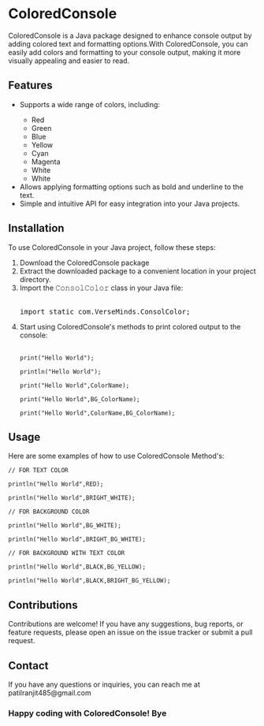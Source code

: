 
<h1>ColoredConsole</h1>
<p>ColoredConsole is a Java package designed to enhance console output by adding colored text and formatting options.With ColoredConsole, you can easily add colors and formatting to your console output, making it more visually appealing and easier to read.</p>
<h2>Features</h2>
<ul>
  <li>Supports a wide range of colors, including:</li>
   <ul>
     <li>Red</li>
     <li>Green</li>
     <li>Blue</li>
     <li>Yellow</li>
     <li>Cyan</li>
     <li>Magenta</li>
     <li>White</li>
     <li>White</li>
   </ul>
  <li>Allows applying formatting options such as bold and underline to the text.</li>
  <li>Simple and intuitive API for easy integration into your Java projects.</li>
</ul>
<h2>Installation</h2>
<p>To use ColoredConsole in your Java project, follow these steps:</p>
<ol>
  <li>Download the ColoredConsole package </li>
  <li>Extract the downloaded package to a convenient location in your project directory.</li>
  <li>Import the 𝙲𝚘𝚗𝚜𝚘𝚕𝙲𝚘𝚕𝚘𝚛  class in your Java file:</li><br>
      <pre>import static com.VerseMinds.ConsolColor;</pre>
  <li>Start using ColoredConsole's methods to print colored output to the console:</li><br>
      <pre><code>print("Hello World");</code></pre>
      <pre><code>println("Hello World");</code></pre> 
      <pre><code>print("Hello World",ColorName);</code></pre>
      <pre><code>print("Hello World",BG_ColorName);</code></pre>
      <pre><code>print("Hello World",ColorName,BG_ColorName);</code></pre>

</ol>
<h2>Usage</h2>
<p>Here are some examples of how to use ColoredConsole Method's:</p>

<pre><code>// FOR TEXT COLOR

println("Hello World",RED);
  
println("Hello World",BRIGHT_WHITE);
</pre></code>

<pre><code>// FOR BACKGROUND COLOR

println("Hello World",BG_WHITE);
  
println("Hello World",BRIGHT_BG_WHITE);
</pre></code>

<pre><code>// FOR BACKGROUND WITH TEXT COLOR

println("Hello World",BLACK,BG_YELLOW);

println("Hello World",BLACK,BRIGHT_BG_YELLOW);
</code></pre>

<h2>Contributions</h2>
<p>Contributions are welcome! If you have any suggestions, bug reports, or feature requests, please open an issue on the issue tracker or submit a pull request.</p>

<h2>Contact</h2>
<p>If you have any questions or inquiries, you can reach me at patilranjit485@gmail.com</p>

<h3>Happy coding with ColoredConsole! Bye</h3>
